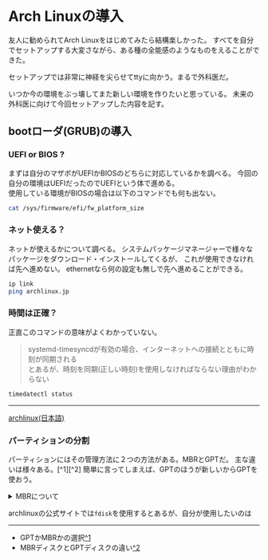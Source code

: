 # Arch Linuxの導入

友人に勧められてArch Linuxをはじめてみたら結構楽しかった。 
すべてを自分でセットアップする大変さながら、ある種の全能感のようなものをえることができた。 

セットアップでは非常に神経を尖らせてttyに向かう。まるで外科医だ。 

いつか今の環境をぶっ壊してまた新しい環境を作りたいと思っている。 
未来の外科医に向けて今回セットアップした内容を記す。 

## bootローダ(GRUB)の導入

### UEFI or BIOS ?
まずは自分のマザボがUEFIかBIOSのどちらに対応しているかを調べる。 
今回の自分の環境はUEFIだったのでUEFIという体で進める。  
使用している環境がBIOSの場合は以下のコマンドでも何も出ない。 

``` sh
cat /sys/firmware/efi/fw_platform_size
```

### ネット使える？

ネットが使えるかについて調べる。 
システムパッケージマネージャーで様々なパッケージをダウンロード・インストールしてくるが、 
これが使用できなければ先へ進めない。 
ethernetなら何の設定も無しで先へ進めることができる。

``` sh
ip link
ping archlinux.jp
```

### 時間は正確？
正直このコマンドの意味がよくわかっていない。 
> systemd-timesyncdが有効の場合、インターネットへの接続とともに時刻が同期される  
とあるが、時刻を同期(正しい時刻)を使用しなければならない理由がわからない 

``` sh
timedatectl status
```

---
[archlinux(日本語)](https://wiki.archlinux.jp/index.php/%E3%82%A4%E3%83%B3%E3%82%B9%E3%83%88%E3%83%BC%E3%83%AB%E3%82%AC%E3%82%A4%E3%83%89)

### パーティションの分割

パーティションにはその管理方法に２つの方法がある。MBRとGPTだ。
主な違いは様々ある。[^1][^2]
簡単に言ってしまえば、GPTのほうが新しいからGPTを使おう。

<details>
    <summary>
        MBRについて
    </summary>
    <div>
        MBRしか知らないのでMBRについて。
        MBRは(Master Boot Record) の略で上でMBRとGPTは管理方法ですといったが、より正確には
        MBRを用いた管理とGPTの２つがある。
        実際にパーティションを区切る際にに気づくと思うがディスクの先頭から自分の好きなようにパーティションを区切れるわけではない。
        なぜか、先頭の数バイト(about 512Bi)が立ち入り禁止区域になった状態からしか区切れない。
        この先頭の512BiにはMBRが格納されている。
        MBRとは, ざっくり言ってしまえば、どの各パーティションがMBRからどのくらい先に、どのくらいの長さで存在しているかなどが書かれたテーブルとそのテーブルを元にどこに制御を移すのかについてかかれたプログラムのことだ。
    </div>
</details>


archlinuxの公式サイトでは`fdisk`を使用するとあるが、自分が使用したいのは

---
* GPTかMBRかの選択[^1](https://wiki.archlinux.jp/index.php/%E3%83%91%E3%83%BC%E3%83%86%E3%82%A3%E3%82%B7%E3%83%A7%E3%83%8B%E3%83%B3%E3%82%B0#GPT_.E3.81.8B_MBR_.E3.81.AE.E9.81.B8.E6.8A.9E)
* MBRディスクとGPTディスクの違い[^2](https://pctrouble.net/storage/mbr_gpt.html)
